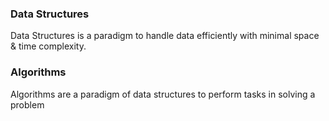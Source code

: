 ### Data Structures
Data Structures is a paradigm to handle data efficiently with minimal space & time complexity.

### Algorithms
Algorithms are a paradigm of data structures to perform tasks in solving a problem